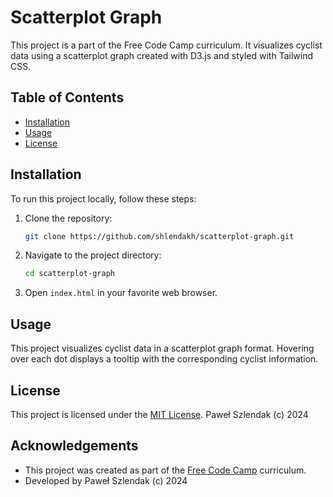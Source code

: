 # Scatterplot Graph

This project is a part of the Free Code Camp curriculum. It visualizes cyclist data using a scatterplot graph created with D3.js and styled with Tailwind CSS.

## Table of Contents

- [Installation](#installation)
- [Usage](#usage)
- [License](#license)

## Installation

To run this project locally, follow these steps:

1. Clone the repository:
    ```sh
    git clone https://github.com/shlendakh/scatterplot-graph.git
    ```

2. Navigate to the project directory:
    ```sh
    cd scatterplot-graph
    ```

3. Open `index.html` in your favorite web browser.

## Usage

This project visualizes cyclist data in a scatterplot graph format. Hovering over each dot displays a tooltip with the corresponding cyclist information.

## License

This project is licensed under the [MIT License](https://opensource.org/licenses/MIT).
Paweł Szlendak (c) 2024

## Acknowledgements

- This project was created as part of the [Free Code Camp](https://www.freecodecamp.org) curriculum.
- Developed by Paweł Szlendak (c) 2024
